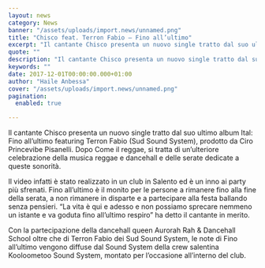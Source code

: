 ```yaml
---
layout: news
category: News
banner: "/assets/uploads/import.news/unnamed.png"
title: "Chisco feat. Terron Fabio – Fino all’ultimo"
excerpt: "Il cantante Chisco presenta un nuovo single tratto dal suo ultimo album Ital: Fino all’ultimo featuring Terron Fabio (Sud Sound System), prodotto da Ciro Princevibe Pisanelli. Dopo Come il reggae, si tratta di un’ulteriore celebrazione della musica reggae e dancehall e delle serate dedicate a queste sonorità. Il video infatti è stato realizzato in un [&hellip"
quote: ""
description: "Il cantante Chisco presenta un nuovo single tratto dal suo ultimo album Ital: Fino all’ultimo featuring Terron Fabio (Sud Sound System), prodotto da Ciro Princevibe Pisanelli. Dopo Come il reggae, si tratta di un’ulteriore celebrazione della musica reggae e dancehall e delle serate dedicate a queste sonorità. Il video infatti è stato realizzato in un [&hellip"
keywords: ""
date: 2017-12-01T00:00:00.000+01:00
author: "Haile Anbessa"
cover: "/assets/uploads/import.news/unnamed.png"
pagination:
  enabled: true

---
```


Il cantante Chisco presenta un nuovo single tratto dal suo ultimo album Ital: Fino all’ultimo featuring Terron Fabio (Sud Sound System), prodotto da Ciro Princevibe Pisanelli. Dopo Come il reggae, si tratta di un’ulteriore celebrazione della musica reggae e dancehall e delle serate dedicate a queste sonorità.

Il video infatti è stato realizzato in un club in Salento ed è un inno ai party più sfrenati. Fino allʼultimo è il monito per le persone a rimanere fino alla fine della serata, a non rimanere in disparte e a partecipare alla festa ballando senza pensieri. “La vita è qui e adesso e non possiamo sprecare nemmeno un istante e va goduta fino allʼultimo respiro” ha detto il cantante in merito.

Con la partecipazione della dancehall queen Aurorah Rah & Dancehall School oltre che di Terron Fabio dei Sud Sound System, le note di Fino allʼultimo vengono diffuse dal Sound System della crew salentina Kooloometoo Sound System, montato per lʼoccasione allʼinterno del club.